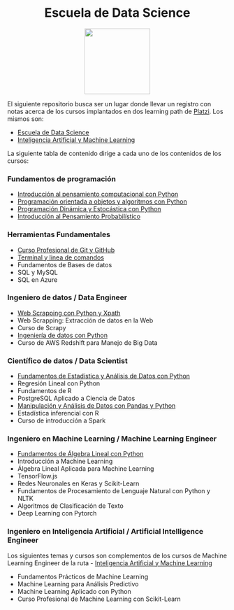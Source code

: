 
<div align="center">
  <h1>Escuela de Data Science</h1>
</div>

<div align="center"> 
  <img src="readme_img/escuela-data-science.jpg" width="150">
</div>

El siguiente repositorio busca ser un lugar donde llevar un registro con notas acerca de los cursos implantados en dos learning path de [Platzi](https://platzi.com/). Los mismos son:

- [Escuela de Data Science](https://platzi.com/datos/)
- [Inteligencia Artificial y Machine Learning](https://platzi.com/ai/)

La siguiente tabla de contenido dirige a cada uno de los contenidos de los cursos:

### Fundamentos de programación

- [Introducción al pensamiento computacional con Python](https://github.com/francomanca93/Escuela-DataScience/blob/master/introduccion-al-pensamiento-computacional/README.md)
- [Programación orientada a objetos y algoritmos con Python](https://github.com/francomanca93/Escuela-DataScience/blob/master/poo-y-algoritmos/README.md)
- [Programación Dinámica y Estocástica con Python](https://github.com/francomanca93/Escuela-DataScience/blob/master/programacion-dinamica-y-estocastica/README.md)
- [Introducción al Pensamiento Probabilístico](https://github.com/francomanca93/Escuela-DataScience/blob/master/introduccion-al-pensamiento-probabilistico/README.md)

### Herramientas Fundamentales

- [Curso Profesional de Git y GitHub](https://github.com/francomanca93/control-de-versiones)
- [Terminal y linea de comandos](https://github.com/francomanca93/terminal-y-linea-de-comandos)
- Fundamentos de Bases de datos
- SQL y MySQL
- SQL en Azure

### Ingeniero de datos / Data Engineer

- [Web Scrapping con Python y Xpath](https://github.com/francomanca93/fundamentos-web-scraping-python-xpath)
- Web Scrapping: Extracción de datos en la Web
- Curso de Scrapy
- [Ingeniería de datos con Python](https://github.com/francomanca93/ingenieria-de-datos)
- Curso de AWS Redshift para Manejo de Big Data

### Científico de datos / Data Scientist

- [Fundamentos de Estadística y Análisis de Datos con Python](https://github.com/francomanca93/fundamentos-de-estadistica-con-python)
- Regresión Lineal con Python
- Fundamentos de R
- PostgreSQL Aplicado a Ciencia de Datos
- [Manipulación y Análisis de Datos con Pandas y Python](https://github.com/francomanca93/analisis-de-datos)
- Estadística inferencial con R
- Curso de introducción a Spark

### Ingeniero en Machine Learning / Machine Learning Engineer

- [Fundamentos de Álgebra Lineal con Python](https://github.com/francomanca93/fundamentos-algebra-lineal)
- Introducción a Machine Learning
- Álgebra Lineal Aplicada para Machine Learning
- TensorFlow.js
- Redes Neuronales en Keras y Scikit-Learn
- Fundamentos de Procesamiento de Lenguaje Natural con Python y NLTK
- Algoritmos de Clasificación de Texto
- Deep Learning con Pytorch

### Ingeniero en Inteligencia Artificial /  Artificial Intelligence Engineer

Los siguientes temas y cursos son complementos de los cursos de Machine Learning Engineer de la ruta - [Inteligencia Artificial y Machine Learning](https://platzi.com/ai/)

- Fundamentos Prácticos de Machine Learning
- Machine Learning para Análisis Predictivo
- Machine Learning Aplicado con Python
- Curso Profesional de Machine Learning con Scikit-Learn